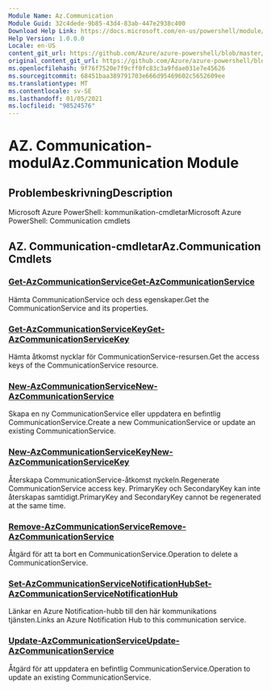 ```yaml
---
Module Name: Az.Communication
Module Guid: 32c4dede-9b85-43d4-83ab-447e2938c400
Download Help Link: https://docs.microsoft.com/en-us/powershell/module/az.communication
Help Version: 1.0.0.0
Locale: en-US
content_git_url: https://github.com/Azure/azure-powershell/blob/master/src/Communication/help/Az.Communication.md
original_content_git_url: https://github.com/Azure/azure-powershell/blob/master/src/Communication/help/Az.Communication.md
ms.openlocfilehash: 9f76f7520e7f9cff0fc83c3a9fdae031e7e45626
ms.sourcegitcommit: 68451baa389791703e666d95469602c5652609ee
ms.translationtype: MT
ms.contentlocale: sv-SE
ms.lasthandoff: 01/05/2021
ms.locfileid: "98524576"
---
```

# <span data-ttu-id="d4c63-101">AZ. Communication-modul</span><span class="sxs-lookup"><span data-stu-id="d4c63-101">Az.Communication Module</span></span>
## <span data-ttu-id="d4c63-102">Problembeskrivning</span><span class="sxs-lookup"><span data-stu-id="d4c63-102">Description</span></span>
<span data-ttu-id="d4c63-103">Microsoft Azure PowerShell: kommunikation-cmdletar</span><span class="sxs-lookup"><span data-stu-id="d4c63-103">Microsoft Azure PowerShell: Communication cmdlets</span></span>

## <span data-ttu-id="d4c63-104">AZ. Communication-cmdletar</span><span class="sxs-lookup"><span data-stu-id="d4c63-104">Az.Communication Cmdlets</span></span>
### [<span data-ttu-id="d4c63-105">Get-AzCommunicationService</span><span class="sxs-lookup"><span data-stu-id="d4c63-105">Get-AzCommunicationService</span></span>](Get-AzCommunicationService.md)
<span data-ttu-id="d4c63-106">Hämta CommunicationService och dess egenskaper.</span><span class="sxs-lookup"><span data-stu-id="d4c63-106">Get the CommunicationService and its properties.</span></span>

### [<span data-ttu-id="d4c63-107">Get-AzCommunicationServiceKey</span><span class="sxs-lookup"><span data-stu-id="d4c63-107">Get-AzCommunicationServiceKey</span></span>](Get-AzCommunicationServiceKey.md)
<span data-ttu-id="d4c63-108">Hämta åtkomst nycklar för CommunicationService-resursen.</span><span class="sxs-lookup"><span data-stu-id="d4c63-108">Get the access keys of the CommunicationService resource.</span></span>

### [<span data-ttu-id="d4c63-109">New-AzCommunicationService</span><span class="sxs-lookup"><span data-stu-id="d4c63-109">New-AzCommunicationService</span></span>](New-AzCommunicationService.md)
<span data-ttu-id="d4c63-110">Skapa en ny CommunicationService eller uppdatera en befintlig CommunicationService.</span><span class="sxs-lookup"><span data-stu-id="d4c63-110">Create a new CommunicationService or update an existing CommunicationService.</span></span>

### [<span data-ttu-id="d4c63-111">New-AzCommunicationServiceKey</span><span class="sxs-lookup"><span data-stu-id="d4c63-111">New-AzCommunicationServiceKey</span></span>](New-AzCommunicationServiceKey.md)
<span data-ttu-id="d4c63-112">Återskapa CommunicationService-åtkomst nyckeln.</span><span class="sxs-lookup"><span data-stu-id="d4c63-112">Regenerate CommunicationService access key.</span></span>
<span data-ttu-id="d4c63-113">PrimaryKey och SecondaryKey kan inte återskapas samtidigt.</span><span class="sxs-lookup"><span data-stu-id="d4c63-113">PrimaryKey and SecondaryKey cannot be regenerated at the same time.</span></span>

### [<span data-ttu-id="d4c63-114">Remove-AzCommunicationService</span><span class="sxs-lookup"><span data-stu-id="d4c63-114">Remove-AzCommunicationService</span></span>](Remove-AzCommunicationService.md)
<span data-ttu-id="d4c63-115">Åtgärd för att ta bort en CommunicationService.</span><span class="sxs-lookup"><span data-stu-id="d4c63-115">Operation to delete a CommunicationService.</span></span>

### [<span data-ttu-id="d4c63-116">Set-AzCommunicationServiceNotificationHub</span><span class="sxs-lookup"><span data-stu-id="d4c63-116">Set-AzCommunicationServiceNotificationHub</span></span>](Set-AzCommunicationServiceNotificationHub.md)
<span data-ttu-id="d4c63-117">Länkar en Azure Notification-hubb till den här kommunikations tjänsten.</span><span class="sxs-lookup"><span data-stu-id="d4c63-117">Links an Azure Notification Hub to this communication service.</span></span>

### [<span data-ttu-id="d4c63-118">Update-AzCommunicationService</span><span class="sxs-lookup"><span data-stu-id="d4c63-118">Update-AzCommunicationService</span></span>](Update-AzCommunicationService.md)
<span data-ttu-id="d4c63-119">Åtgärd för att uppdatera en befintlig CommunicationService.</span><span class="sxs-lookup"><span data-stu-id="d4c63-119">Operation to update an existing CommunicationService.</span></span>


